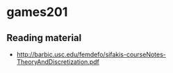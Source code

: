 # games201

## Reading material

- http://barbic.usc.edu/femdefo/sifakis-courseNotes-TheoryAndDiscretization.pdf
